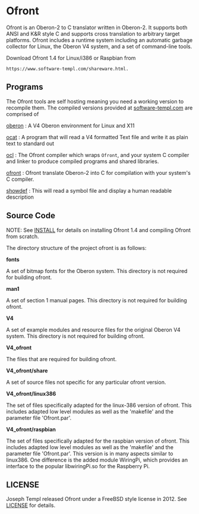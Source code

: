 Ofront
======

Ofront is an Oberon-2 to C translator written in Oberon-2.
It supports both ANSI and K&R style C and supports cross
translation to arbitrary target platforms. Ofront includes
a runtime system including an automatic garbage collector
for Linux, the Oberon V4 system, and a set of command-line
tools.

Download Ofront 1.4 for Linux/i386 or Raspbian from

    https://www.software-templ.com/shareware.html.

Programs
--------

The Ofront tools are self hosting meaning you need a working
version to recompile them. The compiled versions provided
at [software-templ.com](https://www.software-templ.com/shareware.html)
are comprised of 

[oberon](oberon.html)
: A V4 Oberon environment for Linux and X11

[ocat](ocat.html)
: A program that will read a V4 formatted Text file 
  and write it as plain text to standard out

[ocl](ocl.html)
: The Ofront compiler which wraps `Ofront`, and your system C compiler 
  and linker to produce compiled programs and shared libraries.

[ofront](ofront.html)
: Ofront translate Oberon-2 into C for compilation with your system's C
  compiler.

[showdef](showdef.html)
: This will read a symbol file and display a human readable description


Source Code
-----------

NOTE: See [INSTALL](INSTALL.txt) for details on installing 
Ofront 1.4 and compiling Ofront from scratch.

The directory structure of the project ofront is as follows:

**fonts**

A set of bitmap fonts for the Oberon system.
This directory is not required for building ofront.

**man1**

A set of section 1 manual pages.
This directory is not required for building ofront.

**V4**

A set of example modules and resource files for the
original Oberon V4 system.  This directory is not
required for building ofront.

**V4_ofront**

The files that are required for building ofront.

**V4_ofront/share**

A set of source files not specific for any
particular ofront version.

**V4_ofront/linux386**

The set of files specifically adapted for the
linux-386 version of ofront.  This includes
adapted low level modules as well as the 
'makefile' and the parameter file 'Ofront.par'.

**V4_ofront/raspbian**

The set of files specifically adapted for the
raspbian version of ofront. This includes adapted
low level modules as well as the 'makefile' and
the parameter file 'Ofront.par'.  This version
is in many aspects similar to linux386.  One
difference is the added module WiringPi, which
provides an interface to the popular
libwiringPi.so for the Raspberry Pi.

LICENSE
-------

Joseph Templ released Ofront under a FreeBSD style
license in 2012. See [LICENSE](LICENSE) for details.

